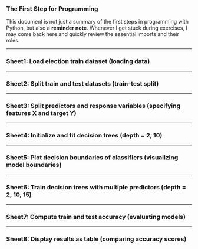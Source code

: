 ### The First Step for Programming

This document is not just a summary of the first steps in programming with Python, but also a **reminder note**.
Whenever I get stuck during exercises, I may come back here and quickly review the essential imports and their roles.

---

### Sheet1: Load election train dataset (loading data)
---
### Sheet2: Split train and test datasets (train–test split)
---
### Sheet3: Split predictors and response variables (specifying features X and target Y)
---
### Sheet4: Initialize and fit decision trees (depth = 2, 10)
---
### Sheet5: Plot decision boundaries of classifiers (visualizing model boundaries)
---
### Sheet6: Train decision trees with multiple predictors (depth = 2, 10, 15)
---
### Sheet7: Compute train and test accuracy (evaluating models)
---
### Sheet8: Display results as table (comparing accuracy scores)
